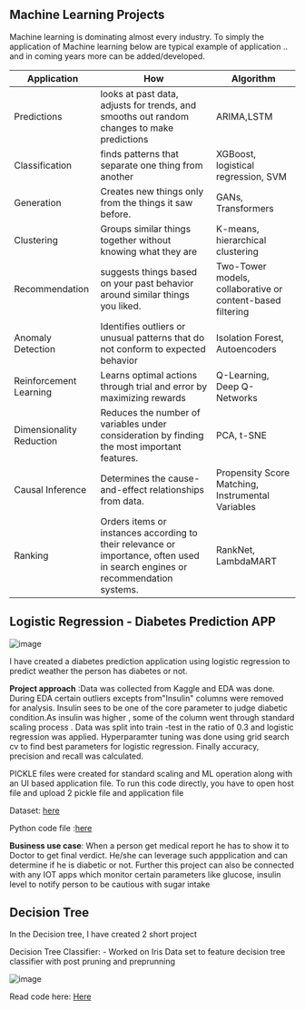 ## Machine Learning Projects


Machine learning is dominating almost every industry. To simply the application of Machine learning below are typical example of application .. and in coming years more can be added/developed.


| Application     |How | Algorithm  |
| --------- | --- | ----------- |
| Predictions |looks at past data, adjusts for trends, and smooths out random changes to make predictions| ARIMA,LSTM |
| Classification |finds patterns that separate one thing from another| XGBoost, logistical regression, SVM|
| Generation |Creates new things only from the things it saw before.|GANs, Transformers|
| Clustering |Groups similar things together without knowing what they are|K-means, hierarchical clustering|
|Recommendation  |suggests things based on your past behavior around similar things you liked. |Two-Tower models, collaborative or content-based filtering|
|Anomaly Detection |Identifies outliers or unusual patterns that do not conform to expected behavior|Isolation Forest, Autoencoders|
| Reinforcement Learning | Learns optimal actions through trial and error by maximizing rewards|Q-Learning, Deep Q-Networks|
| Dimensionality Reduction | Reduces the number of variables under consideration by finding the most important features.|PCA, t-SNE|
| Causal Inference |  Determines the cause-and-effect relationships from data.|Propensity Score Matching, Instrumental Variables|
| Ranking |  Orders items or instances according to their relevance or importance, often used in search engines or recommendation systems.|RankNet, LambdaMART|








## Logistic Regression - Diabetes Prediction APP 
![image](https://github.com/ParthDave111/ParthDave111.github.io/assets/123885634/36648fb3-7685-40bf-9a8e-4e011bcf02b1)

I have created a diabetes prediction application using logistic regression to predict weather the person has diabetes or not. 

**Project approach** :Data was collected from Kaggle and EDA was done. During EDA certain outliers excepts from"Insulin" columns were removed for analysis. Insulin sees to be one of the core parameter to judge diabetic condition.As insulin was higher , some of the column went through standard scaling process . Data was split into train -test in the ratio of 0.3 and logistic regression was applied. Hyperparamter tuning was done using grid search cv to find best parameters for logistic regression. Finally accuracy, precision and recall was calculated. 

PICKLE files were created for standard scaling and ML operation along with an UI based application file. To run this code directly, you have to open host file and upload 2 pickle file and application file 

Dataset: [here](https://www.kaggle.com/datasets/mathchi/diabetes-data-set)

Python code file :[here](https://github.com/ParthDave111/Diabetes-prediction-Logreg/blob/main/diabetes_prediction_logreg.ipynb)

**Business use case**: When a person get medical report he has to show it to Doctor to get final verdict. He/she can leverage such appplication and can determine if he is diabetic or not. Further this project can also be connected with any IOT apps which monitor certain parameters like glucose, insulin level to notify person to be cautious with sugar intake


## Decision Tree 

In the Decision tree, I have created 2 short project 

Decision Tree Classifier: - Worked on Iris Data set to feature decision tree classifier with post pruning and preprunning

![image](https://github.com/ParthDave111/ParthDave111.github.io/assets/123885634/43ce7574-1ff9-4890-98ab-d1cf07c45588)

Read code here: [Here](https://github.com/ParthDave111/Data-Science-/blob/main/Machine%20Learning/Decesion_Tree.ipynb)
